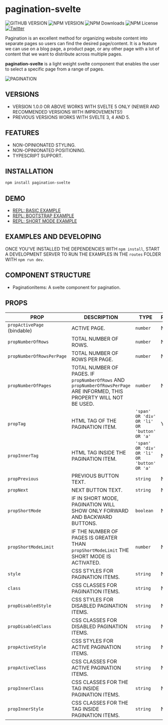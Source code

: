 # pagination-svelte

![GITHUB VERSION](https://img.shields.io/github/package-json/v/joaquimnetocel/pagination-svelte?label=github%20version&logo=github&color=lightgray) ![NPM VERSION](https://img.shields.io/npm/v/pagination-svelte?color=red&logo=npm&label=npm%20version) ![NPM Downloads](https://img.shields.io/npm/dw/pagination-svelte?color=red&label=npm%20downloads&logo=npm) ![NPM License](https://img.shields.io/npm/l/pagination-svelte?color) [![Twitter](https://img.shields.io/twitter/follow/:twitterHandle.svg?style=social&label=@joaquimnetocel)](https://twitter.com/joaquimnetocel)

Pagination is an excellent method for organizing website content into separate pages so users can find the desired page/content. It is a feature we can use on a blog page, a product page, or any other page with a lot of content that we want to distribute across multiple pages.

**pagination-svelte** is a light weight svelte component that enables the user to select a specific page from a range of pages.

![PAGINATION](./image.png)

## VERSIONS

- VERSION 1.0.0 OR ABOVE WORKS WITH SVELTE 5 ONLY (NEWER AND RECOMMENDED VERSIONS WITH IMPROVEMENTS!)
- PREVIOUS VERSIONS WORKS WITH SVELTE 3, 4 AND 5.

## FEATURES

- NON-OPINIONATED STYLING.
- NON-OPINIONATED POSITIONING.
- TYPESCRIPT SUPPORT.

## INSTALLATION

```bash
npm install pagination-svelte
```

## DEMO

- [REPL: BASIC EXAMPLE](https://svelte.dev/repl/1cb3d1d2e60546569c80258abb5834e5)
- [REPL: BOOTSTRAP EXAMPLE](https://svelte.dev/repl/00a67cfddc074cbbb22823f46fc5cc76)
- [REPL: SHORT MODE EXAMPLE](https://svelte.dev/repl/6208d3cbba394a14bb5a7529f78748b6)

## EXAMPLES AND DEVELOPING

ONCE YOU'VE INSTALLED THE DEPENDENCIES WITH `npm install`, START A DEVELOPMENT SERVER TO RUN THE EXAMPLES IN THE `routes` FOLDER WITH `npm run dev`.

## COMPONENT STRUCTURE

- PaginationItems: A svelte component for pagination.

## PROPS

| PROP                        | DESCRIPTION                                                                                                              | TYPE                                         | REQUIRED | DEFAULT |
| --------------------------- | ------------------------------------------------------------------------------------------------------------------------ | -------------------------------------------- | -------- | ------- |
| `propActivePage` (bindable) | ACTIVE PAGE.                                                                                                             | `number`                                     | NO       | 1       |
| `propNumberOfRows`          | TOTAL NUMBER OF ROWS.                                                                                                    | `number`                                     | NO       | -       |
| `propNumberOfRowsPerPage`   | TOTAL NUMBER OF ROWS PER PAGE.                                                                                           | `number`                                     | NO       | -       |
| `propNumberOfPages`         | TOTAL NUMBER OF PAGES. IF `propNumberOfRows` AND `propNumberOfRowsPerPage` ARE INFORMED, THIS PROPERTY WILL NOT BE USED. | `number`                                     | NO       | 1       |
| `propTag`                   | HTML TAG OF THE PAGINATION ITEM.                                                                                         | `'span' OR 'div' OR 'li' OR 'button' OR 'a'` | YES      | -       |
| `propInnerTag`              | HTML TAG INSIDE THE PAGINATION ITEM.                                                                                     | `'span' OR 'div' OR 'li' OR 'button' OR 'a'` | NO       | `span`  |
| `propPrevious`              | PREVIOUS BUTTON TEXT.                                                                                                    | `string`                                     | NO       | -       |
| `propNext`                  | NEXT BUTTON TEXT.                                                                                                        | `string`                                     | NO       | -       |
| `propShortMode`             | IF IN SHORT MODE, PAGINATION WILL SHOW ONLY FORWARD AND BACKWARD BUTTONS.                                                | `boolean`                                    | NO       | `false` |
| `propShortModeLimit`        | IF THE NUMBER OF PAGES IS GREATER THAN `propShortModeLimit` THE SHORT MODE IS ACTIVATED.                                 | `number`                                     | NO       | `1000`  |
| `style`                     | CSS STYLES FOR PAGINATION ITEMS.                                                                                         | `string`                                     | NO       | -       |
| `class`                     | CSS CLASSES FOR PAGINATION ITEMS.                                                                                        | `string`                                     | NO       | -       |
| `propDisabledStyle`         | CSS STYLES FOR DISABLED PAGINATION ITEMS.                                                                                | `string`                                     | NO       | -       |
| `propDisabledClass`         | CSS CLASSES FOR DISABLED PAGINATION ITEMS.                                                                               | `string`                                     | NO       | -       |
| `propActiveStyle`           | CSS STYLES FOR ACTIVE PAGINATION ITEMS.                                                                                  | `string`                                     | NO       | -       |
| `propActiveClass`           | CSS CLASSES FOR ACTIVE PAGINATION ITEMS.                                                                                 | `string`                                     | NO       | -       |
| `propInnerClass`            | CSS CLASSES FOR THE TAG INSIDE PAGINATION ITEMS.                                                                         | `string`                                     | NO       | -       |
| `propInnerStyle`            | CSS CLASSES FOR THE TAG INSIDE PAGINATION ITEMS.                                                                         | `string`                                     | NO       | -       |
